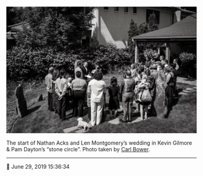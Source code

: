 ![The start of Nathan Acks and Len Montgomery’s wedding](assets/99ab1ef608e35b4dc96b50ba07ddfc6c.webp)

The start of Nathan Acks and Len Montgomery’s wedding in Kevin Gilmore & Pam Dayton’s “stone circle”. Photo taken by [Carl Bower](http://carlbowerphotos.com/).

- - - -

📅 June 29, 2019 15:36:34
